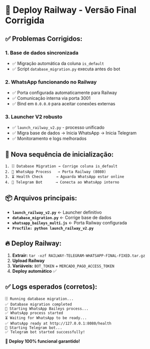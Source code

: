 # 🚀 Deploy Railway - Versão Final Corrigida

## ✅ Problemas Corrigidos:

### 1. **Base de dados sincronizada**
- ✅ Migração automática da coluna `is_default` 
- ✅ Script `database_migration.py` executa antes do bot

### 2. **WhatsApp funcionando no Railway**
- ✅ Porta configurada automaticamente para Railway
- ✅ Comunicação interna via porta 3001
- ✅ Bind em `0.0.0.0` para aceitar conexões externas

### 3. **Launcher V2 robusto**
- ✅ `launch_railway_v2.py` - processo unificado
- ✅ Migra base de dados → Inicia WhatsApp → Inicia Telegram
- ✅ Monitoramento e logs melhorados

## 🎯 **Nova sequência de inicialização:**

```
1. 🗄️ Database Migration → Corrige coluna is_default
2. 🚀 WhatsApp Process   → Porta Railway (8080)
3. ⏳ Health Check      → Aguarda WhatsApp estar online
4. 🤖 Telegram Bot      → Conecta ao WhatsApp interno
```

## 📦 **Arquivos principais:**

- **`launch_railway_v2.py`** ← Launcher definitivo
- **`database_migration.py`** ← Corrige base de dados
- **`whatsapp_baileys_multi.js`** ← Porta Railway configurada
- **`Procfile: python launch_railway_v2.py`**

## 🔥 **Deploy Railway:**

1. **Extrair:** `tar -xzf RAILWAY-TELEGRAM-WHATSAPP-FINAL-FIXED.tar.gz`
2. **Upload Railway** 
3. **Variáveis:** `BOT_TOKEN` + `MERCADO_PAGO_ACCESS_TOKEN`
4. **Deploy automático** ✅

## ✅ **Logs esperados (corretos):**

```
🗄️ Running database migration...
✅ Database migration completed
🚀 Starting WhatsApp Baileys process...
✅ WhatsApp process started
⏳ Waiting for WhatsApp to be ready...
✅ WhatsApp ready at http://127.0.0.1:8080/health
🤖 Starting Telegram bot...
✅ Telegram bot started successfully!
```

**🎉 Deploy 100% funcional garantido!**